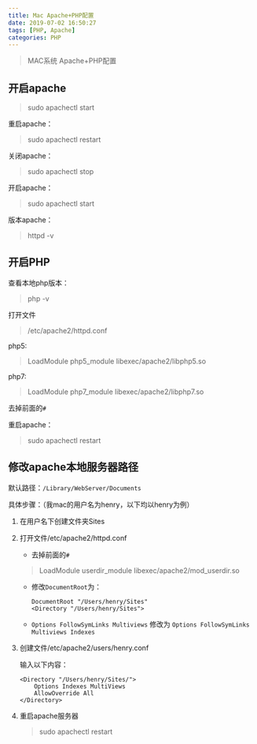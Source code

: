 ```yaml
---
title: Mac Apache+PHP配置
date: 2019-07-02 16:50:27
tags: [PHP, Apache]
categories: PHP
---
```


> MAC系统 Apache+PHP配置

<!-- more -->

## 开启apache

> sudo apachectl start

重启apache：
> sudo apachectl restart

关闭apache：
> sudo apachectl stop

开启apache：
> sudo apachectl start

版本apache：
> httpd -v

## 开启PHP

查看本地php版本：
> php -v

打开文件
> /etc/apache2/httpd.conf

php5:
> LoadModule php5_module libexec/apache2/libphp5.so

php7:
> LoadModule php7_module libexec/apache2/libphp7.so

去掉前面的`#`

重启apache：
> sudo apachectl restart

## 修改apache本地服务器路径

默认路径：`/Library/WebServer/Documents`

具体步骤：（我mac的用户名为henry，以下均以henry为例）

1. 在用户名下创建文件夹Sites

2. 打开文件/etc/apache2/httpd.conf

    * 去掉前面的`#`
    > LoadModule userdir_module libexec/apache2/mod_userdir.so

    * 修改`DocumentRoot`为：

        ```t
        DocumentRoot "/Users/henry/Sites"
        <Directory "/Users/henry/Sites">
        ```

    * `Options FollowSymLinks Multiviews` 修改为 `Options FollowSymLinks Multiviews Indexes`

3. 创建文件/etc/apache2/users/henry.conf

    输入以下内容：

    ```t
    <Directory "/Users/henry/Sites/">
        Options Indexes MultiViews
        AllowOverride All
    </Directory>
    ```

4. 重启apache服务器

    > sudo apachectl restart
